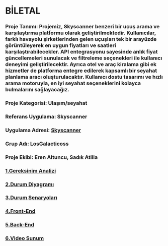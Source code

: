 # BİLETAL
### Proje Tanımı: Projemiz, Skyscanner benzeri bir uçuş arama ve karşılaştırma platformu olarak geliştirilmektedir. Kullanıcılar, farklı havayolu şirketlerinden gelen uçuşları tek bir arayüzde görüntüleyerek en uygun fiyatları ve saatleri karşılaştırabilecekler. API entegrasyonu sayesinde anlık fiyat güncellemeleri sunulacak ve filtreleme seçenekleri ile kullanıcı deneyimi geliştirilecektir. Ayrıca otel ve araç kiralama gibi ek hizmetler de platforma entegre edilerek kapsamlı bir seyahat planlama aracı oluşturulacaktır. Kullanıcı dostu tasarımı ve hızlı arama motoruyla, en iyi seyahat seçeneklerini kolayca bulmalarını sağlayacağız.<br/>

### Proje Kategorisi: Ulaşım/seyahat <br/>

### Referans Uygulama: Skyscanner <br/>

### Uygulama Adresi: [Skyscanner](https://www.skyscanner.com.tr) <br/>

### Grup Adı: LosGalacticoss <br/>

### Proje Ekibi: Eren Altuncu, Sadık Atilla





### [1.Gereksinim Analizi](Gereksinim-Analizi.md)

### [2.Durum Diyagramı](biletal-kullanıcı-diyagramı.jpg)

### [3.Durum Senaryoları](Durum-Senaryoları.md)

### [4.Front-End](Front-End.md)

### [5.Back-End]()

### [6.Video Sunum]()
